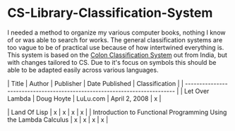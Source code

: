 # CS-Library-Classification-System
I needed a method to organize my various computer books, nothing I know of or was able to search for works. The general classification systems are too vague to be of practical use because of how intertwined everything is.
This system is based on the [Colon Classification System](https://en.wikipedia.org/wiki/Colon_classification) out from India, but with changes tailored to CS. Due to it's focus on symbols this should be able to be adapted
easily across various languages.


| Title           | Author     | Publisher | Date Published | Classification |
| -------------------------------------------------------------------------- |
| Let Over Lambda | Doug Hoyte | LuLu.com  | April 2, 2008  | x              |

| Land Of Lisp | x | x | x | x |
| Introduction to Functional Programming Using the Lambda Calculus | x | x | x | x |
